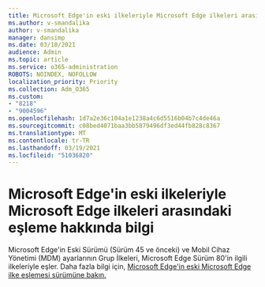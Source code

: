 ```yaml
---
title: Microsoft Edge'in eski ilkeleriyle Microsoft Edge ilkeleri arasındaki eşleme hakkında bilgi
ms.author: v-smandalika
author: v-smandalika
manager: dansimp
ms.date: 03/18/2021
audience: Admin
ms.topic: article
ms.service: o365-administration
ROBOTS: NOINDEX, NOFOLLOW
localization_priority: Priority
ms.collection: Adm_O365
ms.custom:
- "8218"
- "9004596"
ms.openlocfilehash: 1d7a2e36c104a1e1238a4c6d5516b04b7c4de46a
ms.sourcegitcommit: c08bed4071baa3bb5879496df3ed44fb828c8367
ms.translationtype: MT
ms.contentlocale: tr-TR
ms.lasthandoff: 03/19/2021
ms.locfileid: "51036820"
---
```

# <a name="learn-about--the-mapping-between-microsoft-edge-legacy-policies-and-microsoft-edge-policies"></a>Microsoft Edge'in eski ilkeleriyle Microsoft Edge ilkeleri arasındaki eşleme hakkında bilgi

Microsoft Edge'in Eski Sürümü (Sürüm 45 ve önceki) ve Mobil Cihaz Yönetimi (MDM) ayarlarının Grup İlkeleri, Microsoft Edge Sürüm 80'in ilgili ilkeleriyle eşler. Daha fazla bilgi için, [Microsoft Edge'in eski Microsoft Edge ilke eşlemesi sürümüne bakın.](https://docs.microsoft.com/deployedge/microsoft-edge-policy-map-legacy-to-newedge)